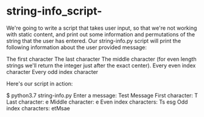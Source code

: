 # string-info_script-

We're going to write a script that takes user input, so that we're not working with static content, and print out some information and permutations of the string that the user has entered. Our string-info.py script will print the following information about the user provided message:

The first character
The last character
The middle character (for even length strings we'll return the integer just after the exact center).
Every even index character
Every odd index character

Here's our script in action:

$ python3.7 string-info.py
Enter a message: Test Message
First character: T
Last character: e
Middle character: e
Even index characters: Ts esg
Odd index characters: etMsae
